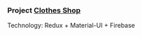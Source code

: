 ### Project [Clothes Shop](https://clothes-db049.web.app/)
Technology: Redux + Material-UI + Firebase
